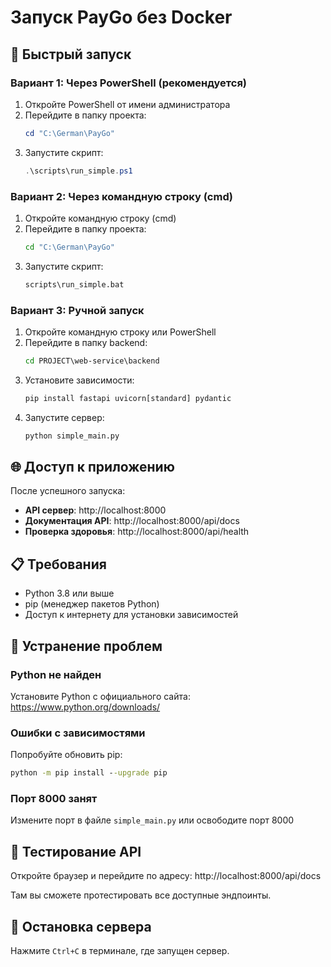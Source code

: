 # Запуск PayGo без Docker

## 🚀 Быстрый запуск

### Вариант 1: Через PowerShell (рекомендуется)

1. Откройте PowerShell от имени администратора
2. Перейдите в папку проекта:
   ```powershell
   cd "C:\German\PayGo"
   ```
3. Запустите скрипт:
   ```powershell
   .\scripts\run_simple.ps1
   ```

### Вариант 2: Через командную строку (cmd)

1. Откройте командную строку (cmd)
2. Перейдите в папку проекта:
   ```cmd
   cd "C:\German\PayGo"
   ```
3. Запустите скрипт:
   ```cmd
   scripts\run_simple.bat
   ```

### Вариант 3: Ручной запуск

1. Откройте командную строку или PowerShell
2. Перейдите в папку backend:
   ```cmd
   cd PROJECT\web-service\backend
   ```
3. Установите зависимости:
   ```cmd
   pip install fastapi uvicorn[standard] pydantic
   ```
4. Запустите сервер:
   ```cmd
   python simple_main.py
   ```

## 🌐 Доступ к приложению

После успешного запуска:

- **API сервер**: http://localhost:8000
- **Документация API**: http://localhost:8000/api/docs
- **Проверка здоровья**: http://localhost:8000/api/health

## 📋 Требования

- Python 3.8 или выше
- pip (менеджер пакетов Python)
- Доступ к интернету для установки зависимостей

## 🔧 Устранение проблем

### Python не найден
Установите Python с официального сайта: https://www.python.org/downloads/

### Ошибки с зависимостями
Попробуйте обновить pip:
```cmd
python -m pip install --upgrade pip
```

### Порт 8000 занят
Измените порт в файле `simple_main.py` или освободите порт 8000

## 📱 Тестирование API

Откройте браузер и перейдите по адресу:
http://localhost:8000/api/docs

Там вы сможете протестировать все доступные эндпоинты.

## 🛑 Остановка сервера

Нажмите `Ctrl+C` в терминале, где запущен сервер.
